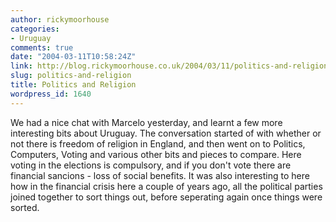 ```yaml
---
author: rickymoorhouse
categories:
- Uruguay
comments: true
date: "2004-03-11T10:58:24Z"
link: http://blog.rickymoorhouse.co.uk/2004/03/11/politics-and-religion/
slug: politics-and-religion
title: Politics and Religion
wordpress_id: 1640
---
```


We had a nice chat with Marcelo yesterday, and learnt a few more interesting bits about Uruguay. The conversation started of with whether or not there is freedom of religion in England, and then went on to Politics, Computers, Voting and various other bits and pieces to compare. Here voting in the elections is compulsory, and if you don't vote there are financial sancions - loss of social benefits. It was also interesting to here how in the financial crisis here a couple of years ago, all the political parties joined together to sort things out, before seperating again once things were sorted. 
